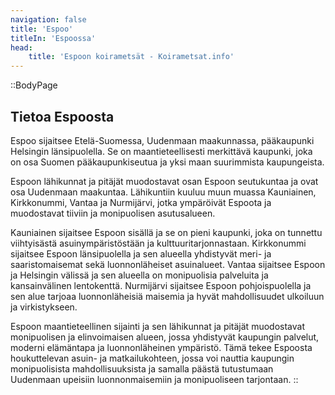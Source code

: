 ```yaml
---
navigation: false
title: 'Espoo'
titleIn: 'Espoossa'
head:
    title: 'Espoon koirametsät - Koirametsat.info'
---
```


::BodyPage
## Tietoa Espoosta
Espoo sijaitsee Etelä-Suomessa, Uudenmaan maakunnassa, pääkaupunki Helsingin länsipuolella. Se on maantieteellisesti merkittävä kaupunki, joka on osa Suomen pääkaupunkiseutua ja yksi maan suurimmista kaupungeista.

Espoon lähikunnat ja pitäjät muodostavat osan Espoon seutukuntaa ja ovat osa Uudenmaan maakuntaa. Lähikuntiin kuuluu muun muassa Kauniainen, Kirkkonummi, Vantaa ja Nurmijärvi, jotka ympäröivät Espoota ja muodostavat tiiviin ja monipuolisen asutusalueen.

Kauniainen sijaitsee Espoon sisällä ja se on pieni kaupunki, joka on tunnettu viihtyisästä asuinympäristöstään ja kulttuuritarjonnastaan. Kirkkonummi sijaitsee Espoon länsipuolella ja sen alueella yhdistyvät meri- ja saaristomaisemat sekä luonnonläheiset asuinalueet. Vantaa sijaitsee Espoon ja Helsingin välissä ja sen alueella on monipuolisia palveluita ja kansainvälinen lentokenttä. Nurmijärvi sijaitsee Espoon pohjoispuolella ja sen alue tarjoaa luonnonläheisiä maisemia ja hyvät mahdollisuudet ulkoiluun ja virkistykseen.

Espoon maantieteellinen sijainti ja sen lähikunnat ja pitäjät muodostavat monipuolisen ja elinvoimaisen alueen, jossa yhdistyvät kaupungin palvelut, moderni elämäntapa ja luonnonläheinen ympäristö. Tämä tekee Espoosta houkuttelevan asuin- ja matkailukohteen, jossa voi nauttia kaupungin monipuolisista mahdollisuuksista ja samalla päästä tutustumaan Uudenmaan upeisiin luonnonmaisemiin ja monipuoliseen tarjontaan.
::